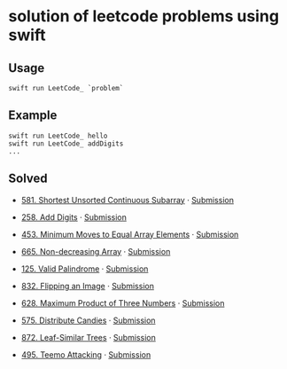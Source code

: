 # solution of leetcode problems using swift 

## Usage

```
swift run LeetCode_ `problem`
```

## Example

```
swift run LeetCode_ hello
swift run LeetCode_ addDigits
...
```

## Solved

- [581. Shortest Unsorted Continuous Subarray](https://leetcode.com/problems/shortest-unsorted-continuous-subarray/) · [Submission](Sources/LeetCode_/581.ShortestUnsortedContinuousSubarray/ShortestUnsortedContinuousSubarray.swift)

- [258. Add Digits](https://leetcode.com/problems/add-digits/) · [Submission](Sources/LeetCode_/258.AddDigits/AddDigits.swift)

- [453. Minimum Moves to Equal Array Elements](https://leetcode.com/problems/minimum-moves-to-equal-array-elements/) · [Submission](Sources/LeetCode_/453.MinimumMovesToEqualArrayElements/MinimumMovesToEqual.swift)

- [665. Non-decreasing Array](https://leetcode.com/problems/non-decreasing-array/) · [Submission](Sources/LeetCode_/665.Non-decreasingArray/NonDecreasing.swift)

- [125. Valid Palindrome](https://leetcode.com/problems/valid-palindrome/) · [Submission](Sources/LeetCode_/125.ValidPalindrome/ValidPalindrome.swift)

- [832. Flipping an Image](https://leetcode.com/problems/flipping-an-image/) · [Submission](Sources/LeetCode_/832.FlippingAnImage/FlippingAnImage.swift)

- [628. Maximum Product of Three Numbers](https://leetcode.com/problems/maximum-product-of-three-numbers/) · [Submission](Sources/LeetCode_/628.MaximumProductOfThreeNumbers/MaximumProductOfThreeNumbers.swift)

- [575. Distribute Candies](https://leetcode.com/problems/distribute-candies/) · [Submission](Sources/LeetCode_/575.DistributeCandies/DistributeCandies.swift)

- [872. Leaf-Similar Trees](https://leetcode.com/problems/leaf-similar-trees/) · [Submission](Sources/LeetCode_/872.Leaf-SimilarTrees/Leaf-SimilarTrees.swift)

- [495. Teemo Attacking](https://leetcode.com/problems/teemo-attacking/) · [Submission](Sources/LeetCode_/495.TeemoAttacking/TeemoAttacking.swift)
